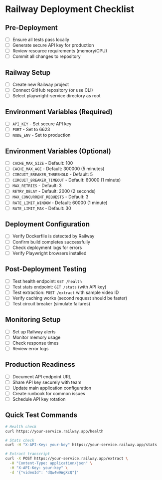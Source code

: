 # Railway Deployment Checklist

## Pre-Deployment
- [ ] Ensure all tests pass locally
- [ ] Generate secure API key for production
- [ ] Review resource requirements (memory/CPU)
- [ ] Commit all changes to repository

## Railway Setup
- [ ] Create new Railway project
- [ ] Connect GitHub repository (or use CLI)
- [ ] Select playwright-service directory as root

## Environment Variables (Required)
- [ ] `API_KEY` - Set secure API key
- [ ] `PORT` - Set to 6623
- [ ] `NODE_ENV` - Set to production

## Environment Variables (Optional)
- [ ] `CACHE_MAX_SIZE` - Default: 100
- [ ] `CACHE_MAX_AGE` - Default: 300000 (5 minutes)
- [ ] `CIRCUIT_BREAKER_THRESHOLD` - Default: 5
- [ ] `CIRCUIT_BREAKER_TIMEOUT` - Default: 60000 (1 minute)
- [ ] `MAX_RETRIES` - Default: 3
- [ ] `RETRY_DELAY` - Default: 2000 (2 seconds)
- [ ] `MAX_CONCURRENT_REQUESTS` - Default: 3
- [ ] `RATE_LIMIT_WINDOW` - Default: 60000 (1 minute)
- [ ] `RATE_LIMIT_MAX` - Default: 30

## Deployment Configuration
- [ ] Verify Dockerfile is detected by Railway
- [ ] Confirm build completes successfully
- [ ] Check deployment logs for errors
- [ ] Verify Playwright browsers installed

## Post-Deployment Testing
- [ ] Test health endpoint: `GET /health`
- [ ] Test stats endpoint: `GET /stats` (with API key)
- [ ] Test extraction: `POST /extract` with sample video ID
- [ ] Verify caching works (second request should be faster)
- [ ] Test circuit breaker (simulate failures)

## Monitoring Setup
- [ ] Set up Railway alerts
- [ ] Monitor memory usage
- [ ] Check response times
- [ ] Review error logs

## Production Readiness
- [ ] Document API endpoint URL
- [ ] Share API key securely with team
- [ ] Update main application configuration
- [ ] Create runbook for common issues
- [ ] Schedule API key rotation

## Quick Test Commands

```bash
# Health check
curl https://your-service.railway.app/health

# Stats check
curl -H "X-API-Key: your-key" https://your-service.railway.app/stats

# Extract transcript
curl -X POST https://your-service.railway.app/extract \
  -H "Content-Type: application/json" \
  -H "X-API-Key: your-key" \
  -d '{"videoId": "dQw4w9WgXcQ"}'
```